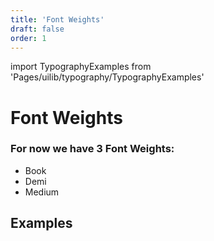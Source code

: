 ```yaml
---
title: 'Font Weights'
draft: false
order: 1
---
```


import TypographyExamples from 'Pages/uilib/typography/TypographyExamples'

# Font Weights

### For now we have 3 Font Weights:

- <span class="dnb-typo-book">Book</span>
- <span class="dnb-typo-demi">Demi</span>
- <span class="dnb-typo-medium">Medium</span>

## Examples

<TypographyExamples />
